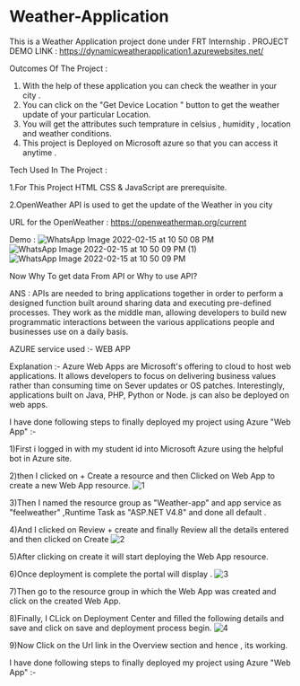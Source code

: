 # Weather-Application

This is a Weather Application project done under FRT Internship .
PROJECT DEMO LINK : https://dynamicweatherapplication1.azurewebsites.net/

Outcomes Of The Project :
1) With the help of these application you can check the weather in your city .
2) You can click on the "Get Device Location " button  to get the weather update of your particular Location.
3) You will get the attributes such temprature in celsius , humidity , location and weather conditions.
4) This project is Deployed on Microsoft azure so that you can access it anytime .

Tech Used In The Project :

1.For This Project HTML CSS & JavaScript are prerequisite.

2.OpenWeather API is used to get the update of the Weather in you city




URL for the OpenWeather : https://openweathermap.org/current

Demo :
![WhatsApp Image 2022-02-15 at 10 50 08 PM](https://user-images.githubusercontent.com/76591045/154114999-3e375685-043a-467a-aa74-0ef949285dde.jpeg)
![WhatsApp Image 2022-02-15 at 10 50 09 PM (1)](https://user-images.githubusercontent.com/76591045/154115367-80afe93a-bf9b-4f8f-af73-c36fc0993db4.jpeg)
![WhatsApp Image 2022-02-15 at 10 50 09 PM](https://user-images.githubusercontent.com/76591045/154115139-529487e8-8d49-4560-943a-ef3818e0c890.jpeg)

Now Why To get data From API or Why to use API? 

ANS : APIs are needed to bring applications together in order to perform a designed function built around sharing data and executing pre-defined processes. They work as the middle man, allowing developers to build new programmatic interactions between the various applications people and businesses use on a daily basis.


AZURE service used :- WEB APP

Explanation :- Azure Web Apps are Microsoft's offering to cloud to host web applications. It allows developers to focus on delivering business values rather than consuming time on Sever updates or OS patches. Interestingly, applications built on Java, PHP, Python or Node. js can also be deployed on web apps.

I have done following steps to finally deployed my project using Azure "Web App" :-

1)First i logged in with my student id into Microsoft Azure using the helpful bot in Azure site.

2)then I clicked on + Create a resource and then Clicked on Web App to create a new Web App resource.
![1](https://user-images.githubusercontent.com/76591045/154313176-787afa48-a829-48ab-9b96-94ecd9331c2c.png)

3)Then I named the resource group as "Weather-app" and app service as "feelweather" ,Runtime Task as "ASP.NET V4.8" and done all default .

4)And I clicked on Review + create and finally Review all the details entered and then clicked on Create
![2](https://user-images.githubusercontent.com/76591045/154313410-a52ce5e7-2807-478c-ac76-e1c2ce7a1f35.png)

5)After clicking on create it will start deploying the Web App resource.

6)Once deployment is complete the portal will display .
![3](https://user-images.githubusercontent.com/76591045/154313551-d6c07ec6-35c3-4076-a14e-5ccc3a91c602.png)

7)Then go to the resource group in which the Web App was created and click on the created Web App.

8)Finally, I CLick on Deployment Center and filled the following details and save and click on save and deployment process begin.
![4](https://user-images.githubusercontent.com/76591045/154313690-4d533f13-a94b-4c39-b781-aff0bd6a01ef.png)

9)Now Click on the Url link in the Overview section and hence , its working.


I have done following steps to finally deployed my project using Azure "Web App" :-

